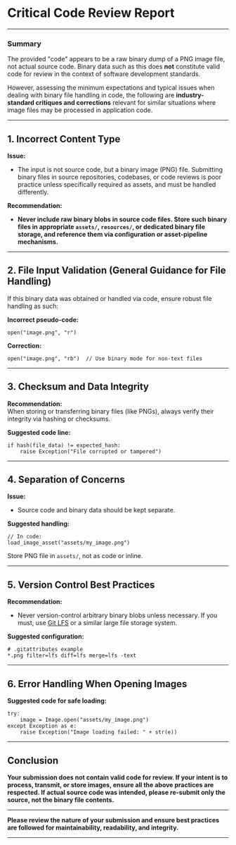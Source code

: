 # Critical Code Review Report

---

### Summary

The provided "code" appears to be a raw binary dump of a PNG image file, not actual source code. Binary data such as this does **not** constitute valid code for review in the context of software development standards.

However, assessing the minimum expectations and typical issues when dealing with binary file handling in code, the following are **industry-standard critiques and corrections** relevant for similar situations where image files may be processed in application code.

---

## 1. **Incorrect Content Type**

**Issue:**  
- The input is not source code, but a binary image (PNG) file. Submitting binary files in source repositories, codebases, or code reviews is poor practice unless specifically required as assets, and must be handled differently.

**Recommendation:**  
- **Never include raw binary blobs in source code files. Store such binary files in appropriate `assets/`, `resources/`, or dedicated binary file storage, and reference them via configuration or asset-pipeline mechanisms.**

---

## 2. **File Input Validation (General Guidance for File Handling)**

If this binary data was obtained or handled via code, ensure robust file handling as such:

**Incorrect pseudo-code:**
```pseudo
open("image.png", "r")
```
**Correction:**
```pseudo
open("image.png", "rb")  // Use binary mode for non-text files
```

---

## 3. **Checksum and Data Integrity**

**Recommendation:**  
When storing or transferring binary files (like PNGs), always verify their integrity via hashing or checksums.

**Suggested code line:**
```pseudo
if hash(file_data) != expected_hash:
    raise Exception("File corrupted or tampered")
```

---

## 4. **Separation of Concerns**

**Issue:**  
- Source code and binary data should be kept separate.

**Suggested handling:**  
```pseudo
// In code:
load_image_asset("assets/my_image.png")
```
Store PNG file in `assets/`, not as code or inline.

---

## 5. **Version Control Best Practices**

**Recommendation:**  
- Never version-control arbitrary binary blobs unless necessary. If you must, use [Git LFS](https://git-lfs.github.com/) or a similar large file storage system.

**Suggested configuration:**
```pseudo
# .gitattributes example
*.png filter=lfs diff=lfs merge=lfs -text
```

---

## 6. **Error Handling When Opening Images**

**Suggested code for safe loading:**
```pseudo
try:
    image = Image.open("assets/my_image.png")
except Exception as e:
    raise Exception("Image loading failed: " + str(e))
```

---

## Conclusion

**Your submission does not contain valid code for review. If your intent is to process, transmit, or store images, ensure all the above practices are respected. If actual source code was intended, please re-submit only the source, not the binary file contents.**

---

**Please review the nature of your submission and ensure best practices are followed for maintainability, readability, and integrity.**

---